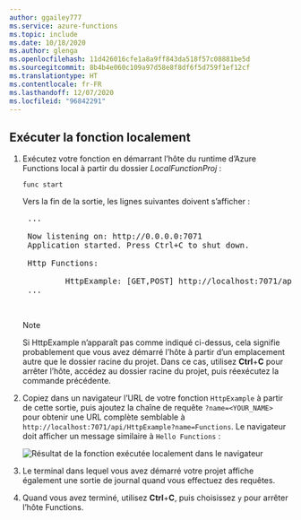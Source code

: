 ```yaml
---
author: ggailey777
ms.service: azure-functions
ms.topic: include
ms.date: 10/18/2020
ms.author: glenga
ms.openlocfilehash: 11d426016cfe1a8a9ff843da518f57c08881be5d
ms.sourcegitcommit: 8b4b4e060c109a97d58e8f8df6f5d759f1ef12cf
ms.translationtype: HT
ms.contentlocale: fr-FR
ms.lasthandoff: 12/07/2020
ms.locfileid: "96842291"
---
```

## <a name="run-the-function-locally"></a>Exécuter la fonction localement

1. Exécutez votre fonction en démarrant l’hôte du runtime d’Azure Functions local à partir du dossier *LocalFunctionProj* :

    ```
    func start
    ```

    Vers la fin de la sortie, les lignes suivantes doivent s’afficher : 
    
    <pre>
    ...
    
    Now listening on: http://0.0.0.0:7071
    Application started. Press Ctrl+C to shut down.
    
    Http Functions:
    
            HttpExample: [GET,POST] http://localhost:7071/api/HttpExample
    ...
    
    </pre>
    
    >[!NOTE]  
    > Si HttpExample n’apparaît pas comme indiqué ci-dessus, cela signifie probablement que vous avez démarré l’hôte à partir d’un emplacement autre que le dossier racine du projet. Dans ce cas, utilisez **Ctrl**+**C** pour arrêter l’hôte, accédez au dossier racine du projet, puis réexécutez la commande précédente.

1. Copiez dans un navigateur l’URL de votre fonction `HttpExample` à partir de cette sortie, puis ajoutez la chaîne de requête `?name=<YOUR_NAME>` pour obtenir une URL complète semblable à `http://localhost:7071/api/HttpExample?name=Functions`. Le navigateur doit afficher un message similaire à `Hello Functions` :

    ![Résultat de la fonction exécutée localement dans le navigateur](./media/functions-run-function-test-local-cli/function-test-local-browser.png)

1. Le terminal dans lequel vous avez démarré votre projet affiche également une sortie de journal quand vous effectuez des requêtes.

1. Quand vous avez terminé, utilisez **Ctrl**+**C**, puis choisissez `y` pour arrêter l’hôte Functions.
